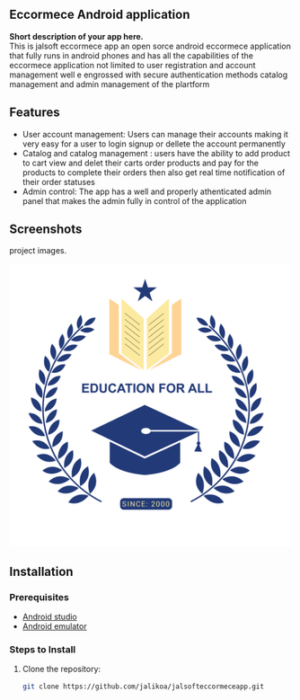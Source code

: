 ## Eccormece Android application
**Short description of your app here.**  
This is jalsoft eccormece app an open sorce android eccormece application that fully runs in android phones and has all the capabilities of the eccormece application not limited to user registration and account management well e
engrossed with secure authentication methods catalog management and admin management of the plartform

## Features

- User account management: Users can manage their accounts making it very easy for a user to login signup or dellete the account permanently
- Catalog and catalog management : users have the ability to add product to cart view and delet their carts order products and pay for the products to complete their orders then also get real time notification of their order statuses 
- Admin control: The app has a well and properly athenticated admin panel that makes the admin fully in control of the application

## Screenshots

project images.

![App Screenshot 1](https://github.com/jalikoa/jalsofteccormeceapp/blob/main/app/src/main/res/drawable/logo.png) 

## Installation

### Prerequisites

- [Android studio](https://developer.android.com/studio)
- [Android emulator](https://developer.android.com/studio/run/emulator)

### Steps to Install

1. Clone the repository:
   ```bash
   git clone https://github.com/jalikoa/jalsofteccormeceapp.git

